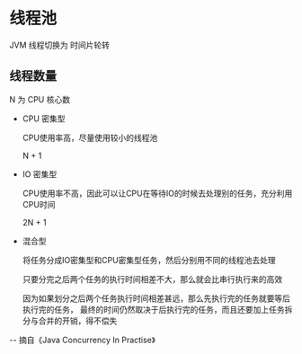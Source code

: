 
# 线程池

JVM 线程切换为 时间片轮转

## 线程数量
N 为 CPU 核心数

- CPU 密集型

    CPU使用率高，尽量使用较小的线程池
    
    N + 1
    
- IO 密集型

    CPU使用率不高，因此可以让CPU在等待IO的时候去处理别的任务，充分利用CPU时间
    
    2N + 1
    
- 混合型

    将任务分成IO密集型和CPU密集型任务，然后分别用不同的线程池去处理
    
    只要分完之后两个任务的执行时间相差不大，那么就会比串行执行来的高效
    
    因为如果划分之后两个任务执行时间相差甚远，那么先执行完的任务就要等后执行完的任务，
    最终的时间仍然取决于后执行完的任务，而且还要加上任务拆分与合并的开销，得不偿失

-- 摘自《Java Concurrency In Practise》
